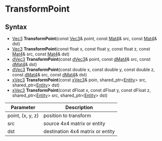 # TransformPoint

## Syntax

- [Vec3](Vec3.md) **TransformPoint**(const [Vec3](Vec3.md)& point, const [Mat4](Mat4.md)& src, const [Mat4](Mat4.md)& dst)
- [Vec3](Vec3.md) **TransformPoint**(const float x, const float y, const float z, const [Mat4](Mat4.md)& src, const [Mat4](Mat4.md)& dst)
- [dVec3](dVec3.md) **TransformPoint**(const [dVec3](dVec3.md)& point, const [dMat4](dMat4.md)& src, const [dMat4](dMat4.md)& dst)
- [dVec3](dVec3.md) **TransformPoint**(const double x, const double y, const double z, const [dMat4](dMat4.md)& src, const [dMat4](dMat4.md)& dst)
- [xVec3](xVec3.md) **TransformPoint**(const [xVec3](xVec3.md)& poin, shared_ptr<[Entity](Entity.md)\> src, shared_ptr<[Entity](Entity.md)\> dst)
- [xVec3](xVec3.md) **TransformPoint**(const dFloat x, const dFloat y, const dFloat z, shared_ptr<[Entity](Entity.md)\> src, shared_ptr<[Entity](Entity.md)\> dst)

Parameter | Description
---|---
point, (x, y, z) | position to transform
src | source 4x4 matrix or entity
dst | destination 4x4 matrix or entity
